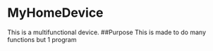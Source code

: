 # MyHomeDevice
This is a multifunctional device.
##Purpose
This is made to do many functions but 1 program
